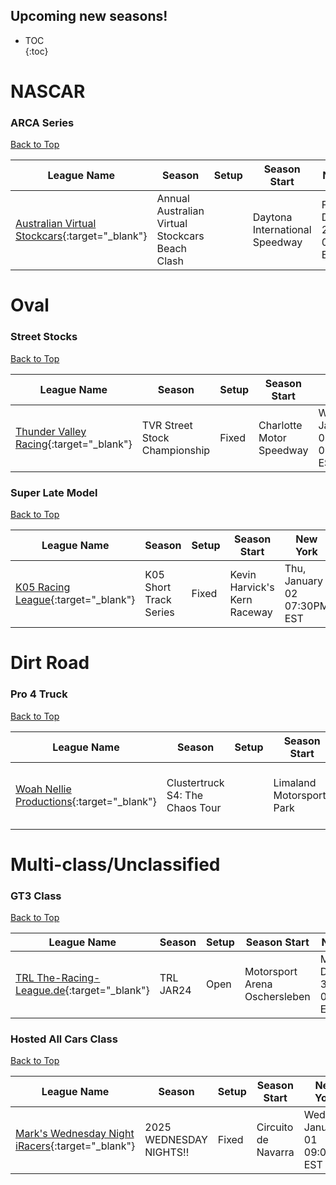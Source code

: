 ## Upcoming new seasons!

* TOC  
{:toc}

# NASCAR

### ARCA Series

[Back to Top](#)  

| League Name | Season | Setup | Season Start | New York | London | Sydney |
|--------------------------------------------------------------------------------------------------------------------------|-----------------------------------------------|-----|------------------------------|----------------------------|----------------------------|-----------------------------|
|[Australian Virtual Stockcars](https://members.iracing.com/membersite/member/LeagueView.do?league=11641){:target="_blank"} |Annual Australian Virtual Stockcars Beach Clash | |Daytona International Speedway |Fri, December 27 04:00AM EST |Fri, December 27 09:00AM GMT |Fri, December 27 08:00PM AEDT |

# Oval

### Street Stocks

[Back to Top](#)  

| League Name | Season | Setup | Season Start | New York | London | Sydney |
|-------------------------------------------------------------------------------------------------------------------|-----------------------------|-----|------------------------|---------------------------|---------------------------|----------------------------|
|[Thunder Valley Racing](https://members.iracing.com/membersite/member/LeagueView.do?league=11759){:target="_blank"} |TVR Street Stock Championship |Fixed |Charlotte Motor Speedway |Wed, January 01 08:00PM EST |Thu, January 02 01:00AM GMT |Thu, January 02 12:00PM AEDT |

### Super Late Model

[Back to Top](#)  

| League Name | Season | Setup | Season Start | New York | London | Sydney |
|--------------------------------------------------------------------------------------------------------------|----------------------|-----|----------------------------|---------------------------|---------------------------|----------------------------|
|[K05 Racing League](https://members.iracing.com/membersite/member/LeagueView.do?league=8633){:target="_blank"} |K05 Short Track Series |Fixed |Kevin Harvick's Kern Raceway |Thu, January 02 07:30PM EST |Fri, January 03 12:30AM GMT |Fri, January 03 11:30AM AEDT |

# Dirt Road

### Pro 4 Truck

[Back to Top](#)  

| League Name | Season | Setup | Season Start | New York | London | Sydney |
|--------------------------------------------------------------------------------------------------------------------|-------------------------------|-----|-------------------------|----------------------------|----------------------------|-----------------------------|
|[Woah Nellie Productions](https://members.iracing.com/membersite/member/LeagueView.do?league=7047){:target="_blank"} |Clustertruck S4: The Chaos Tour | |Limaland Motorsports Park |Mon, December 30 08:00PM EST |Tue, December 31 01:00AM GMT |Tue, December 31 12:00PM AEDT |

# Multi-class/Unclassified

### GT3 Class

[Back to Top](#)  

| League Name | Season | Setup | Season Start | New York | London | Sydney |
|-------------------------------------------------------------------------------------------------------------------------|---------|-----|-----------------------------|----------------------------|----------------------------|-----------------------------|
|[TRL The\-Racing\-League\.de](https://members.iracing.com/membersite/member/LeagueView.do?league=11616){:target="_blank"} |TRL JAR24 |Open |Motorsport Arena Oschersleben |Mon, December 30 09:00AM EST |Mon, December 30 02:00PM GMT |Tue, December 31 01:00AM AEDT |

### Hosted All Cars Class

[Back to Top](#)  

| League Name | Season | Setup | Season Start | New York | London | Sydney |
|---------------------------------------------------------------------------------------------------------------------------|-------------------------|-----|-------------------|---------------------------|---------------------------|----------------------------|
|[Mark's Wednesday Night iRacers](https://members.iracing.com/membersite/member/LeagueView.do?league=4009){:target="_blank"} |2025 WEDNESDAY NIGHTS\!\! |Fixed |Circuito de Navarra |Wed, January 01 09:00PM EST |Thu, January 02 02:00AM GMT |Thu, January 02 01:00PM AEDT |

